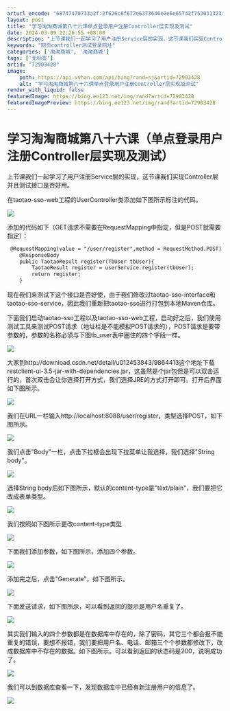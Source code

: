 ```yaml
---
arturl_encode: "68747470733a2f:2f626c6f672e6373646e2e6e65742f75303132343533383433:2f61727469636c652f64657461696c732f3732393033343238"
layout: post
title: "学习淘淘商城第八十六课单点登录用户注册Controller层实现及测试"
date: 2024-03-09 22:26:55 +08:00
description: "上节课我们一起学习了用户注册Service层的实现，这节课我们实现Controller层并且测试接口"
keywords: "网页controller测试登录网址"
categories: ['淘淘商城', '淘淘商城']
tags: ['无标签']
artid: "72903428"
image:
    path: https://api.vvhan.com/api/bing?rand=sj&artid=72903428
    alt: "学习淘淘商城第八十六课单点登录用户注册Controller层实现及测试"
render_with_liquid: false
featuredImage: https://bing.ee123.net/img/rand?artid=72903428
featuredImagePreview: https://bing.ee123.net/img/rand?artid=72903428
---
```


# 学习淘淘商城第八十六课（单点登录用户注册Controller层实现及测试）

上节课我们一起学习了用户注册Service层的实现，这节课我们实现Controller层并且测试接口是否好用。

在taotao-sso-web工程的UserController类添加如下图所示标注的代码。

![](https://img-blog.csdn.net/20170608091446976?watermark/2/text/aHR0cDovL2Jsb2cuY3Nkbi5uZXQvdTAxMjQ1Mzg0Mw==/font/5a6L5L2T/fontsize/400/fill/I0JBQkFCMA==/dissolve/70/gravity/Center)

添加的代码如下（GET请求不需要在RequestMapping中指定，但是POST就需要指定）：

```html
 @RequestMapping(value = "/user/register",method = RequestMethod.POST)
    @ResponseBody
    public TaotaoResult register(TbUser tbUser){
    	TaotaoResult register = userService.register(tbUser);
    	return register;
    }
```

现在我们来测试下这个接口是否好使，由于我们修改过taotao-sso-interface和taotao-sso-service，因此我们重新把taotao-sso进行打包到本地Maven仓库。
  
下面我们启动taotao-sso工程以及taotao-sso-web工程，启动好之后，我们使用测试工具来测试POST请求（地址栏是不能模拟POST请求的），POST请求是要带参数的，参数的名称必须与下图tb_user表中圈住的四个字段一样。

![](https://img-blog.csdn.net/20170608093215703?watermark/2/text/aHR0cDovL2Jsb2cuY3Nkbi5uZXQvdTAxMjQ1Mzg0Mw==/font/5a6L5L2T/fontsize/400/fill/I0JBQkFCMA==/dissolve/70/gravity/Center)

大家到http://download.csdn.net/detail/u012453843/9864413这个地址下载restclient-ui-3.5-jar-with-dependencies.jar，这虽然是个jar包但是可以双击运行的，首次双击会让你选择打开方式，我们选择JRE的方式打开即可。打开后界面如下图所示。

![](https://img-blog.csdn.net/20170608114616880?watermark/2/text/aHR0cDovL2Jsb2cuY3Nkbi5uZXQvdTAxMjQ1Mzg0Mw==/font/5a6L5L2T/fontsize/400/fill/I0JBQkFCMA==/dissolve/70/gravity/Center)

我们在URL一栏输入http://localhost:8088/user/register，类型选择POST，如下图所示。

![](https://img-blog.csdn.net/20170608114930944?watermark/2/text/aHR0cDovL2Jsb2cuY3Nkbi5uZXQvdTAxMjQ1Mzg0Mw==/font/5a6L5L2T/fontsize/400/fill/I0JBQkFCMA==/dissolve/70/gravity/Center)

我们点击"Body"一栏，点击下拉框会出现下拉菜单让我选择，我们选择"String body"。

![](https://img-blog.csdn.net/20170608115150679?watermark/2/text/aHR0cDovL2Jsb2cuY3Nkbi5uZXQvdTAxMjQ1Mzg0Mw==/font/5a6L5L2T/fontsize/400/fill/I0JBQkFCMA==/dissolve/70/gravity/Center)

选择String body后如下图所示，默认的content-type是"text/plain"，我们要把它改成表单类型。

![](https://img-blog.csdn.net/20170608115347787?watermark/2/text/aHR0cDovL2Jsb2cuY3Nkbi5uZXQvdTAxMjQ1Mzg0Mw==/font/5a6L5L2T/fontsize/400/fill/I0JBQkFCMA==/dissolve/70/gravity/Center)

我们按照如下图所示更改content-type类型

![](https://img-blog.csdn.net/20170608115732933?watermark/2/text/aHR0cDovL2Jsb2cuY3Nkbi5uZXQvdTAxMjQ1Mzg0Mw==/font/5a6L5L2T/fontsize/400/fill/I0JBQkFCMA==/dissolve/70/gravity/Center)

下面我们添加参数，如下图所示，添加四个参数。

![](https://img-blog.csdn.net/20170609084528958?watermark/2/text/aHR0cDovL2Jsb2cuY3Nkbi5uZXQvdTAxMjQ1Mzg0Mw==/font/5a6L5L2T/fontsize/400/fill/I0JBQkFCMA==/dissolve/70/gravity/Center)

添加完之后，点击"Generate"，如下图所示。

![](https://img-blog.csdn.net/20170609084655928?watermark/2/text/aHR0cDovL2Jsb2cuY3Nkbi5uZXQvdTAxMjQ1Mzg0Mw==/font/5a6L5L2T/fontsize/400/fill/I0JBQkFCMA==/dissolve/70/gravity/Center)

下面发送请求，如下图所示，可以看到返回的提示是用户名重复了。

![](https://img-blog.csdn.net/20170609085019574?watermark/2/text/aHR0cDovL2Jsb2cuY3Nkbi5uZXQvdTAxMjQ1Mzg0Mw==/font/5a6L5L2T/fontsize/400/fill/I0JBQkFCMA==/dissolve/70/gravity/Center)

其实我们输入的四个参数都是在数据库中存在的，除了密码，其它三个都会报不能重复的错误，要想不报错，我们要把用户名、电话、邮箱三个个参数都修改下，改成数据库中不存在的数据。如下图所示。可以看到返回的状态码是200，说明成功了。

![](https://img-blog.csdn.net/20170609085318336?watermark/2/text/aHR0cDovL2Jsb2cuY3Nkbi5uZXQvdTAxMjQ1Mzg0Mw==/font/5a6L5L2T/fontsize/400/fill/I0JBQkFCMA==/dissolve/70/gravity/Center)

我们可以到数据库查看一下，发现数据库中已经有新注册用户的信息了。

![](https://img-blog.csdn.net/20170608142155115?watermark/2/text/aHR0cDovL2Jsb2cuY3Nkbi5uZXQvdTAxMjQ1Mzg0Mw==/font/5a6L5L2T/fontsize/400/fill/I0JBQkFCMA==/dissolve/70/gravity/Center)